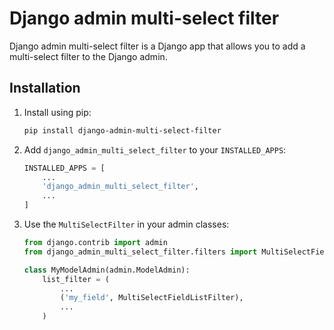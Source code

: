 # Django admin multi-select filter

Django admin multi-select filter is a Django app that allows you to add a multi-select filter to the Django admin.

## Installation
1. Install using pip:
    ```bash
    pip install django-admin-multi-select-filter
    ```
2. Add `django_admin_multi_select_filter` to your `INSTALLED_APPS`:
    ```python
    INSTALLED_APPS = [
        ...
        'django_admin_multi_select_filter',
        ...
    ]
    ```

3. Use the `MultiSelectFilter` in your admin classes:
    ```python
    from django.contrib import admin
    from django_admin_multi_select_filter.filters import MultiSelectFieldListFilter

    class MyModelAdmin(admin.ModelAdmin):
        list_filter = (
            ...
            ('my_field', MultiSelectFieldListFilter),
            ...
        )
    ```